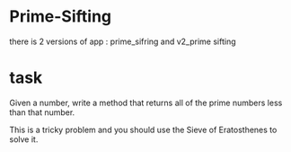 # Prime-Sifting

there is 2 versions of app : prime_sifring and v2_prime sifting

# task 
Given a number, write a method that returns all of the prime numbers less than that number.

This is a tricky problem and you should use the Sieve of Eratosthenes to solve it.
